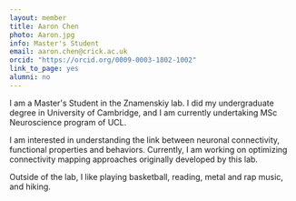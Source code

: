 ```yaml
---
layout: member
title: Aaron Chen
photo: Aaron.jpg
info: Master's Student
email: aaron.chen@crick.ac.uk
orcid: "https://orcid.org/0009-0003-1802-1002"
link_to_page: yes
alumni: no
---
```


I am a Master's Student in the Znamenskiy lab. I did my undergraduate degree in University of Cambridge, and I am currently undertaking MSc Neuroscience program of UCL. 

I am interested in understanding the link between neuronal connectivity, functional properties and behaviors. Currently, I am working on optimizing connectivity mapping approaches originally developed by this lab. 

Outside of the lab, I like playing basketball, reading, metal and rap music, and hiking. 
